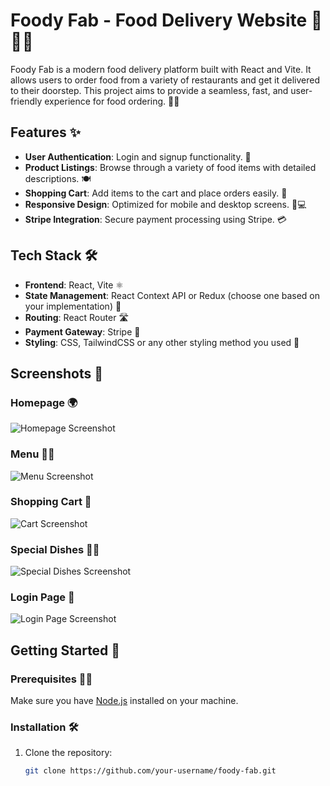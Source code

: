 # Foody Fab - Food Delivery Website 🍔🍕🍣

Foody Fab is a modern food delivery platform built with React and Vite. It allows users to order food from a variety of restaurants and get it delivered to their doorstep. This project aims to provide a seamless, fast, and user-friendly experience for food ordering. 🚗💨

## Features ✨
- **User Authentication**: Login and signup functionality. 🔐
- **Product Listings**: Browse through a variety of food items with detailed descriptions. 🍽️
- **Shopping Cart**: Add items to the cart and place orders easily. 🛒
- **Responsive Design**: Optimized for mobile and desktop screens. 📱💻
- **Stripe Integration**: Secure payment processing using Stripe. 💳

## Tech Stack 🛠️
- **Frontend**: React, Vite ⚛️
- **State Management**: React Context API or Redux (choose one based on your implementation) 🔄
- **Routing**: React Router 🛣️
- **Payment Gateway**: Stripe 💸
- **Styling**: CSS, TailwindCSS or any other styling method you used 🎨

## Screenshots 📸

### Homepage 🌍
![Homepage Screenshot](images/homepage.png)

### Menu 🍔🍕
![Menu Screenshot](images/menu.png)

### Shopping Cart 🛒
![Cart Screenshot](images/cart.png)

### Special Dishes 🍣🍱
![Special Dishes Screenshot](images/special-dishes.png)

### Login Page 🔑
![Login Page Screenshot](images/login.png)

## Getting Started 🚀

### Prerequisites 🧑‍💻
Make sure you have [Node.js](https://nodejs.org/) installed on your machine.

### Installation 🛠️

1. Clone the repository:
   ```bash
   git clone https://github.com/your-username/foody-fab.git
